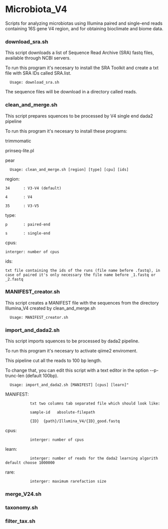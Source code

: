 # Microbiota_V4
Scripts for analyzing microbiotas using Illumina paired and single-end reads containing 16S gene V4 region, and for obtaining bioclimate and biome data.

   ### download_sra.sh
   
This script downloads a list of Sequence Read Archive (SRA) fastq files, available through NCBI servers.

To run this program it's necesary to install the SRA Toolkit and create a txt file with SRA IDs called SRA.list.

      Usage: download_sra.sh

The sequence files will be download in a directory called reads.

   ### clean_and_merge.sh

This script prepares squences to be processed by V4 single end dada2 pipeline

To run this program it's necesary to install these programs:

trimmomatic

prinseq-lite.pl

pear

      Usage: clean_and_merge.sh [region] [type] [cpu] [ids]
  
  region:

    34      : V3-V4 (default)

    4       : V4

    35      : V3-V5

  type:
  
    p       : paired-end
    
    s       : single-end
  
  cpus:
    
    interger: number of cpus
  
  ids:
  
    txt file containing the ids of the runs (file name before .fastq), in case of paired it's only necessary the file name before _1.fastq or _2.fastq
    

   ###  MANIFEST_creator.sh

This script creates a MANIFEST file with the sequences from the directory Illumina_V4 created by clean_and_merge.sh

      Usage: MANIFEST_creator.sh

   ### import_and_dada2.sh
   
This script imports squences to be processed by dada2 pipeline.

To run this program it's necesary to activate qiime2 enviroment.

This pipeline cut all the reads to 100 bp length.

To change that, you can edit this script with a text editor in the option --p-trunc-len (default 100bp).

      Usage: import_and_dada2.sh [MANIFEST] [cpus] [learn]"

   MANIFEST:
      
               txt two columns tab separated file which should look like:
               
               sample-id   absolute-filepath
               
               {ID}  {path}/Illumina_V4/{ID}_good.fastq
               
   cpus:
      
               interger: number of cpus

   learn:
      
               interger: number of reads for the dada2 learning algorith default choose 1000000
   
   rare:
            
               interger: maximum rarefaction size
               
               
   ### merge_V24.sh
   ### taxonomy.sh
   ### filter_tax.sh
